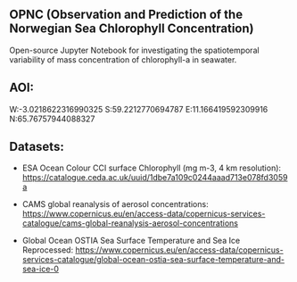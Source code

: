 ## OPNC (Observation and Prediction of the Norwegian Sea Chlorophyll Concentration)

Open-source Jupyter Notebook for investigating the spatiotemporal variability of mass concentration of chlorophyll-a in seawater.


## AOI:

W:-3.0218622316990325
S:59.2212770694787
E:11.166419592309916
N:65.76757944088327


## Datasets:

- ESA Ocean Colour CCI surface Chlorophyll (mg m-3, 4 km resolution): https://catalogue.ceda.ac.uk/uuid/1dbe7a109c0244aaad713e078fd3059a

- CAMS global reanalysis of aerosol concentrations: https://www.copernicus.eu/en/access-data/copernicus-services-catalogue/cams-global-reanalysis-aerosol-concentrations

- Global Ocean OSTIA Sea Surface Temperature and Sea Ice Reprocessed: https://www.copernicus.eu/en/access-data/copernicus-services-catalogue/global-ocean-ostia-sea-surface-temperature-and-sea-ice-0

